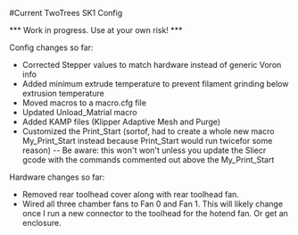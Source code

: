 #Current TwoTrees SK1 Config

*** Work in progress. Use at your own risk! ***

Config changes so far:
- Corrected Stepper values to match hardware instead of generic Voron info
- Added minimum extrude temperature to prevent filament grinding below extrusion temperature
- Moved macros to a macro.cfg file
- Updated Unload_Matrial macro
- Added KAMP files (Klipper Adaptive Mesh and Purge)
- Customized the Print_Start (sortof, had to create a whole new macro My_Print_Start instead because Print_Start would run twicefor some reason)
  -- Be aware: this won't won't unless you update the Sliecr gcode with the commands commented out above the My_Print_Start

Hardware changes so far:
- Removed rear toolhead cover along with rear toolhead fan.
- Wired all three chamber fans to Fan 0 and Fan 1. This will likely change once I run a new connector to the toolhead for the hotend fan. Or get an enclosure.
